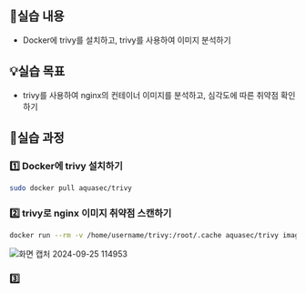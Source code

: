 ## 📌실습 내용

- Docker에 trivy를 설치하고, trivy를 사용하여 이미지 분석하기

## 💡실습 목표

- trivy를 사용하여 nginx의 컨테이너 이미지를 분석하고, 심각도에 따른 취약점 확인하기

## 🧾실습 과정

### 1️⃣ Docker에 trivy 설치하기

```bash
sudo docker pull aquasec/trivy
```

### 2️⃣ trivy로 nginx 이미지 취약점 스캔하기

```bash
docker run --rm -v /home/username/trivy:/root/.cache aquasec/trivy image nginx
```

![화면 캡처 2024-09-25 114953](https://github.com/user-attachments/assets/0f2b5cd4-90d0-45bf-a515-f67b3e99d928)

### 3️⃣ 

